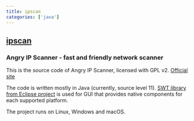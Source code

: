 ```yaml
---
title: ipscan
categories: ['java']
---
```

## [ipscan](https://github.com/angryip/ipscan)

### Angry IP Scanner - fast and friendly network scanner


This is the source code of Angry IP Scanner, licensed with GPL v2. [Official site](https://angryip.org/)

The code is written mostly in Java (currently, source level 11).
[SWT library from Eclipse project](https://eclipse.org/swt/) is used for GUI that provides native components for each supported platform.

The project runs on Linux, Windows and macOS. 
